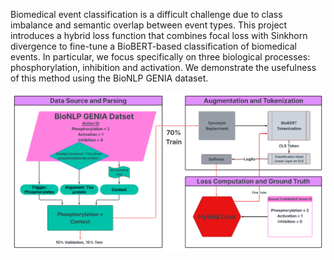 



Biomedical event classification is a difficult challenge due to class imbalance and semantic overlap between event types. This project introduces a hybrid loss function that combines focal loss with Sinkhorn divergence to fine-tune a BioBERT-based  classification of biomedical events. In particular, we focus specifically on three biological processes: phosphorylation, inhibition and activation. We demonstrate the usefulness of this method using the BioNLP GENIA dataset. 




<p align="center">
  <img src="figures/Picture1.png" alt="Workflow Diagram" width="700"/>
</p>



